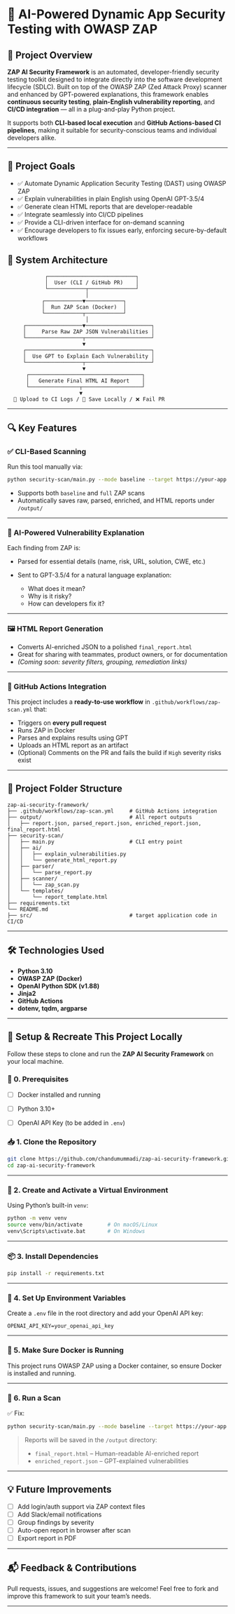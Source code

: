 
# 🔐 AI-Powered Dynamic App Security Testing with OWASP ZAP


## 🚀 Project Overview

**ZAP AI Security Framework** is an automated, developer-friendly security testing toolkit designed to integrate directly into the software development lifecycle (SDLC). Built on top of the OWASP ZAP (Zed Attack Proxy) scanner and enhanced by GPT-powered explanations, this framework enables **continuous security testing**, **plain-English vulnerability reporting**, and **CI/CD integration** — all in a plug-and-play Python project.

It supports both **CLI-based local execution** and **GitHub Actions-based CI pipelines**, making it suitable for security-conscious teams and individual developers alike.

---

## 🎯 Project Goals

- ✅ Automate Dynamic Application Security Testing (DAST) using OWASP ZAP  
- ✅ Explain vulnerabilities in plain English using OpenAI GPT-3.5/4  
- ✅ Generate clean HTML reports that are developer-readable  
- ✅ Integrate seamlessly into CI/CD pipelines  
- ✅ Provide a CLI-driven interface for on-demand scanning  
- ✅ Encourage developers to fix issues early, enforcing secure-by-default workflows  


## 🧱 System Architecture

```
            ┌────────────────────────────┐
            │  User (CLI / GitHub PR)    │
            └────────────┬───────────────┘
                         │
           ┌────────────▼────────────┐
           │  Run ZAP Scan (Docker)  │
           └────────────┬────────────┘
                         │
     ┌──────────────────▼─────────────────────┐
     │     Parse Raw ZAP JSON Vulnerabilities │
     └──────────────────┬─────────────────────┘
                        ▼
     ┌────────────────────────────────────────┐
     │  Use GPT to Explain Each Vulnerability │
     └──────────────────┬─────────────────────┘
                        ▼
      ┌────────────────────────────────────┐
      │   Generate Final HTML AI Report    │
      └────────────────┬───────────────────┘
                       ▼
  📨 Upload to CI Logs / 📄 Save Locally / ❌ Fail PR
```



---

## 🔍 Key Features

### ✅ CLI-Based Scanning

Run this tool manually via:

```bash
python security-scan/main.py --mode baseline --target https://your-app.com
````

* Supports both `baseline` and `full` ZAP scans
* Automatically saves raw, parsed, enriched, and HTML reports under `/output/`

---

### 🤖 AI-Powered Vulnerability Explanation

Each finding from ZAP is:

* Parsed for essential details (name, risk, URL, solution, CWE, etc.)
* Sent to GPT-3.5/4 for a natural language explanation:

  * What does it mean?
  * Why is it risky?
  * How can developers fix it?

---

### 🖼️ HTML Report Generation

* Converts AI-enriched JSON to a polished `final_report.html`
* Great for sharing with teammates, product owners, or for documentation
* *(Coming soon: severity filters, grouping, remediation links)*

---

### 🔁 GitHub Actions Integration

This project includes a **ready-to-use workflow** in `.github/workflows/zap-scan.yml` that:

* Triggers on **every pull request**
* Runs ZAP in Docker
* Parses and explains results using GPT
* Uploads an HTML report as an artifact
* (Optional) Comments on the PR and fails the build if `High` severity risks exist

---

## 📁 Project Folder Structure

```
zap-ai-security-framework/
├── .github/workflows/zap-scan.yml     # GitHub Actions integration
├── output/                            # All report outputs
│   ├── report.json, parsed_report.json, enriched_report.json, final_report.html
├── security-scan/
│   ├── main.py                        # CLI entry point
│   ├── ai/
│   │   ├── explain_vulnerabilities.py
│   │   └── generate_html_report.py
│   ├── parser/
│   │   └── parse_report.py
│   ├── scanner/
│   │   └── zap_scan.py
│   └── templates/
│       └── report_template.html
├── requirements.txt
└── README.md
├── src/                               # target application code in CI/CD
```

---

## 🛠️ Technologies Used

* **Python 3.10**
* **OWASP ZAP (Docker)**
* **OpenAI Python SDK (v1.88)**
* **Jinja2**
* **GitHub Actions**
* **dotenv, tqdm, argparse**

---

## 🔧 Setup & Recreate This Project Locally
Follow these steps to clone and run the **ZAP AI Security Framework** on your local machine.

### 🧷 0. Prerequisites

- [ ] Docker installed and running  
- [ ] Python 3.10+  
- [ ] OpenAI API Key (to be added in `.env`)



### 📥 1. Clone the Repository

```bash
git clone https://github.com/chandumummadi/zap-ai-security-framework.git
cd zap-ai-security-framework
```

---

### 🧪 2. Create and Activate a Virtual Environment

Using Python’s built-in `venv`:

```bash
python -m venv venv
source venv/bin/activate        # On macOS/Linux
venv\Scripts\activate.bat       # On Windows
```

---

### 📦 3. Install Dependencies

```bash
pip install -r requirements.txt
```

---

### 🔐 4. Set Up Environment Variables

Create a `.env` file in the root directory and add your OpenAI API key:

```env
OPENAI_API_KEY=your_openai_api_key

```

---

### 🐳 5. Make Sure Docker is Running

This project runs OWASP ZAP using a Docker container, so ensure Docker is installed and running.

---

### 🚀 6. Run a Scan


✅ Fix:

```bash
python security-scan/main.py --mode baseline --target https://your-app.com
```

> Reports will be saved in the `/output` directory:
>
> * `final_report.html` – Human-readable AI-enriched report
> * `enriched_report.json` – GPT-explained vulnerabilities

---




## 💡 Future Improvements

* [ ] Add login/auth support via ZAP context files
* [ ] Add Slack/email notifications
* [ ] Group findings by severity
* [ ] Auto-open report in browser after scan
* [ ] Export report in PDF

---

## 📬 Feedback & Contributions

Pull requests, issues, and suggestions are welcome! Feel free to fork and improve this framework to suit your team’s needs.

---


